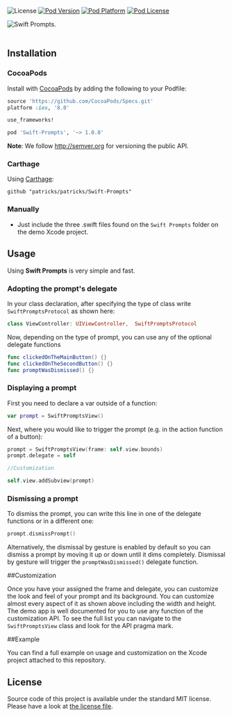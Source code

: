 ![License](https://img.shields.io/badge/Language-Swift-brightgreen.svg?style=flat)
[![Pod Version](http://img.shields.io/cocoapods/v/Swift-Prompts.svg?style=flat)](http://cocoadocs.org/docsets/Swift-Prompts/)
[![Pod Platform](http://img.shields.io/cocoapods/p/Swift-Prompts.svg?style=flat)](http://cocoadocs.org/docsets/Swift-Prompts/)
[![Pod License](http://img.shields.io/cocoapods/l/Swift-Prompts.svg?style=flat)](http://opensource.org/licenses/MIT)

![Swift Prompts.](https://raw.githubusercontent.com/GabrielAlva/Swift-Prompts/master/MarkdownImage.png)
<br />
<br />

## Installation
### CocoaPods

Install with [CocoaPods](http://cocoapods.org) by adding the following to your Podfile:

``` ruby
source 'https://github.com/CocoaPods/Specs.git'
platform :ios, '8.0'

use_frameworks!

pod 'Swift-Prompts', '~> 1.0.0'
```

**Note**: We follow http://semver.org for versioning the public API.

### Carthage

Using [Carthage](https://github.com/Carthage/Carthage):

```
github "patricks/patricks/Swift-Prompts"
```

### Manually
* Just include the three .swift files found on the `Swift Prompts` folder on the demo Xcode project.

## Usage 

Using **Swift Prompts** is very simple and fast.

### Adopting the prompt's delegate

In your class declaration, after specifying the type of class write `SwiftPromptsProtocol` as shown here:
```swift
class ViewController: UIViewController,  SwiftPromptsProtocol
```

Now, depending on the type of prompt, you can use any of the optional delegate functions

```swift
func clickedOnTheMainButton() {}
func clickedOnTheSecondButton() {}
func promptWasDismissed() {}
```

### Displaying a prompt

First you need to declare a var outside of a function:
```swift
var prompt = SwiftPromptsView()
```

Next, where you would like to trigger the prompt (e.g. in the action function of a button):

```swift
prompt = SwiftPromptsView(frame: self.view.bounds)
prompt.delegate = self

//Customization

self.view.addSubview(prompt)
```

### Dismissing a prompt

To dismiss the prompt, you can write this line in one of the delegate functions or in a different one:
```swift
prompt.dismissPrompt()
```
Alternatively, the dismissal by gesture is enabled by default so you can dismiss a prompt by moving it up or down until it dims completely. Dismissal by gesture will trigger the `promptWasDismissed()` delegate function.

##Customization

Once you have your assigned the frame and delegate, you can customize the look and feel of your prompt and its background. You can customize almost every aspect of it as shown above including the width and height. The demo app is well documented for you to use any function of the customization API. To see the full list you can navigate to the `SwiftPromptsView` class and look for the API pragma mark. 

##Example

You can find a full example on usage and customization on the Xcode project attached to this repository.

## License

Source code of this project is available under the standard MIT license. 
Please have a look at [the license file](LICENSE.md).
